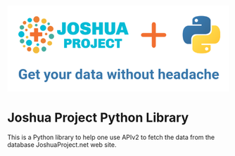 ![](/logo-800x300.png)
# Joshua Project Python Library

This is a Python library to help one use APIv2 to fetch the data from the database JoshuaProject.net web site.

